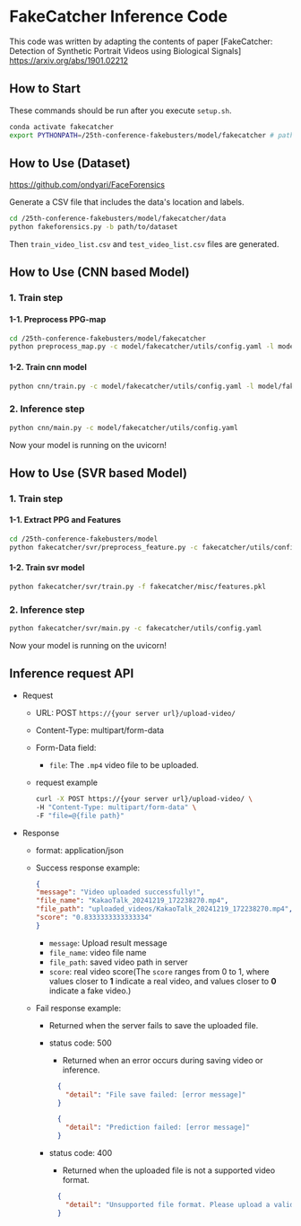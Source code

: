 # FakeCatcher Inference Code

This code was written by adapting the contents of paper [FakeCatcher: Detection of Synthetic Portrait Videos using Biological Signals] https://arxiv.org/abs/1901.02212 

## How to Start
These commands should be run after you execute `setup.sh`.

```bash
conda activate fakecatcher
export PYTHONPATH=/25th-conference-fakebusters/model/fakecatcher # path to fakecather dir
```
## How to Use (Dataset)

https://github.com/ondyari/FaceForensics

Generate a CSV file that includes the data's location and labels.

```bash
cd /25th-conference-fakebusters/model/fakecatcher/data
python fakeforensics.py -b path/to/dataset
```
Then `train_video_list.csv` and `test_video_list.csv` files are generated. 

## How to Use (CNN based Model)

### 1. Train step

#### 1-1. Preprocess PPG-map
```bash
cd /25th-conference-fakebusters/model/fakecatcher
python preprocess_map.py -c model/fakecatcher/utils/config.yaml -l model/fakecatcher/data/ppg_map.log -o model/fakecatcher/data
```

#### 1-2. Train cnn model
```bash
python cnn/train.py -c model/fakecatcher/utils/config.yaml -l model/fakecatcher/data/ppg_cnn.log -i model/fakecatcher/data/ppg_maps.json -o model/fakecatcher/model_state.pth
```

### 2. Inference step
```bash
python cnn/main.py -c model/fakecatcher/utils/config.yaml
```

Now your model is running on the uvicorn!


## How to Use (SVR based Model)

### 1. Train step

#### 1-1. Extract PPG and Features
```bash
cd /25th-conference-fakebusters/model
python fakecatcher/svr/preprocess_feature.py -c fakecatcher/utils/config.yaml -d fakecatcher/data/train_video_list.csv
```

#### 1-2. Train svr model
```bash
python fakecatcher/svr/train.py -f fakecatcher/misc/features.pkl
```
### 2. Inference step
```bash
python fakecatcher/svr/main.py -c fakecatcher/utils/config.yaml
```
Now your model is running on the uvicorn!

## Inference request API
- Request
    - URL: POST `https://{your server url}/upload-video/`
    - Content-Type: multipart/form-data
    - Form-Data field: 
        - `file`: The `.mp4` video file to be uploaded.

    - request example
        ```bash
        curl -X POST https://{your server url}/upload-video/ \
        -H "Content-Type: multipart/form-data" \
        -F "file=@{file path}"
        ```
- Response
    - format: application/json
    - Success response example:
        ```json
        {
        "message": "Video uploaded successfully!",
        "file_name": "KakaoTalk_20241219_172238270.mp4",
        "file_path": "uploaded_videos/KakaoTalk_20241219_172238270.mp4",
        "score": "0.8333333333333334"
        }
        ```
        - `message`: Upload result message
        - `file_name`: video file name
        - `file_path`: saved video path in server
        - `score`:  real video score(The `score` ranges from 0 to 1, where values closer to **1** indicate a real video, and values closer to **0** indicate a fake video.)
    

    - Fail response example:
        - Returned when the server fails to save the uploaded file.
        - status code: 500
            - Returned when an error occurs during saving video or inference.
          ```json
            {
              "detail": "File save failed: [error message]"
            }
          ```
          
          ```json
            {
              "detail": "Prediction failed: [error message]"
            }
          ```
      - status code: 400
          - Returned when the uploaded file is not a supported video format.
          ```json
            {
              "detail": "Unsupported file format. Please upload a valid video file."
            }
          ```



        
